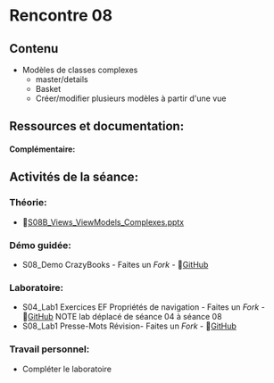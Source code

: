 # Rencontre 08

## Contenu
- Modèles de classes complexes
  - master/details
  - Basket
  - Créer/modifier plusieurs modèles à partir d'une vue



## Ressources et documentation: 

#### Complémentaire: 


## Activités de la séance: 
### Théorie:  
- 🔗[S08B_Views_ViewModels_Complexes.pptx](BRISE)


### Démo guidée:
- S08_Demo CrazyBooks - Faites un *Fork* - 🔗[GitHub](BRISE)

### Laboratoire:
- S04_Lab1 Exercices EF Propriétés de navigation - Faites un *Fork* - 🔗[GitHub](BRISE) NOTE lab déplacé de séance 04 à séance 08
- S08_Lab1 Presse-Mots Révision- Faites un *Fork* - 🔗[GitHub](https://github.com/ProgWebTransFC/A24_S08_Revision)

### Travail personnel: 
- Compléter le laboratoire